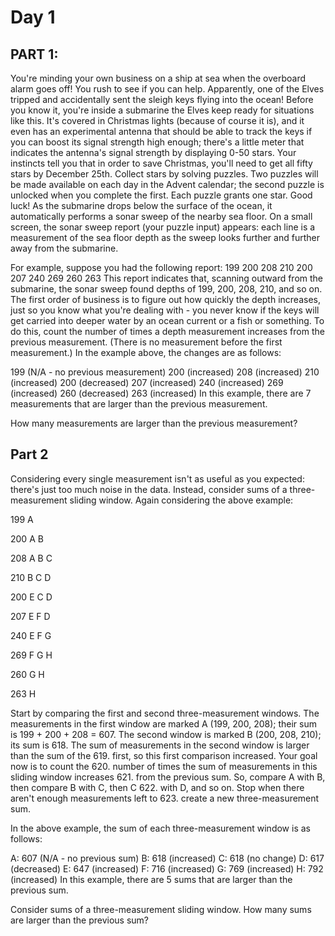 # Day 1

## PART 1:
You're minding your own business on a ship at sea when the overboard alarm goes
off! You rush to see if you can help. Apparently, one of the Elves tripped and
accidentally sent the sleigh keys flying into the ocean! Before you know it,
you're inside a submarine the Elves keep ready for situations like this. It's
covered in Christmas lights (because of course it is), and it even has an
experimental antenna that should be able to track the keys if you can boost its
signal strength high enough; there's a little meter that indicates the antenna's
signal strength by displaying 0-50 stars. Your instincts tell you that in order
to save Christmas, you'll need to get all fifty stars by December 25th. Collect
stars by solving puzzles. Two puzzles will be made available on each day in the
Advent calendar; the second puzzle is unlocked when you complete the first. Each
puzzle grants one star. Good luck! As the submarine drops below the surface of
the ocean, it automatically performs a sonar sweep of the nearby sea floor. On a
small screen, the sonar sweep report (your puzzle input) appears: each line is a
measurement of the sea floor depth as the sweep looks further and further away
from the submarine.

For example, suppose you had the following report:
199
200
208
210
200
207
240
269
260
263
This report indicates that, scanning outward from the submarine, the sonar sweep
found depths of 199, 200, 208, 210, and so on. The first order of business is to
figure out how quickly the depth increases, just so you know what you're dealing
with - you never know if the keys will get carried into deeper water by an ocean
current or a fish or something. To do this, count the number of times a depth
measurement increases from the previous measurement. (There is no measurement
before the first measurement.) In the example above, the changes are as follows:

199 (N/A - no previous measurement)
200 (increased)
208 (increased)
210 (increased)
200 (decreased)
207 (increased)
240 (increased)
269 (increased)
260 (decreased)
263 (increased)
In this example, there are 7 measurements that are larger than the previous measurement.

How many measurements are larger than the previous measurement?

## Part 2
Considering every single measurement isn't as useful as you expected: there's 
just too much noise in the data. Instead, consider sums of a three-measurement 
sliding window. Again considering the above example:

199  A      

200  A B    

208  A B C  

210    B C D

200  E   C D

207  E F   D

240  E F G  

269    F G H

260      G H

263        H

Start by comparing the first and second three-measurement windows. The 
measurements in the first window are marked A (199, 200, 208); their sum is
199 + 200 + 208 = 607. The second window is marked B (200, 208, 210); its sum is
618. The sum of measurements in the second window is larger than the sum of the
619. first, so this first comparison increased. Your goal now is to count the
620. number of times the sum of measurements in this sliding window increases
621. from the previous sum. So, compare A with B, then compare B with C, then C
622. with D, and so on. Stop when there aren't enough measurements left to 
623. create a new three-measurement sum.

In the above example, the sum of each three-measurement window is as follows:

A: 607 (N/A - no previous sum)
B: 618 (increased)
C: 618 (no change)
D: 617 (decreased)
E: 647 (increased)
F: 716 (increased)
G: 769 (increased)
H: 792 (increased)
In this example, there are 5 sums that are larger than the previous sum.

Consider sums of a three-measurement sliding window. How many sums are larger 
than the previous sum?


